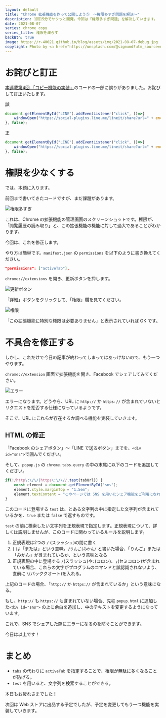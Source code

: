 ```yaml
---
layout: default
title: "Chrome 拡張機能を作って公開しよう⑤　〜権限多すぎ問題を解決〜"
description: 1回15分でサクッと開発。今回は「権限多すぎ問題」を解決していきます。
date: 2021-08-07
series: chrome_copy
series_title: 権限を減らす
backBtn: true
image: https://r-40021.github.io/blog/assets/img/2021-08-07-debug.jpg
copylight: Photo by <a href="https://unsplash.com/@sigmund?utm_source=unsplash&utm_medium=referral&utm_content=creditCopyText" target="_blank" rel="noopener noreferrer">Sigmund</a> on <a href="https://unsplash.com/?utm_source=unsplash&utm_medium=referral&utm_content=creditCopyText" target="_blank" rel="noopener noreferrer">Unsplash</a>
---
```


# お詫びと訂正
[本連載第4回 「コピー機能の実装」](https://r-40021.github.io/blog/2021/08/04/chrome-extension-4.html)のコードの一部に誤りがありました。お詫びして訂正いたします。

誤

```JavaScript
document.getElementById("LINE").addEventListener("click", ()=>{
    windowOpen("https://social-plugins.line.me/lineit/share?url=" + encodeURIComponent(tabTitle));
}, false);
```

正

```JavaScript
document.getElementById("LINE").addEventListener("click", ()=>{
    windowOpen("https://social-plugins.line.me/lineit/share?url=" + encodeURIComponent(tabUrl));
}, false);
```

# 権限を少なくする
では、本題に入ります。

前回まで書いてきたコードですが、まだ課題があります。

![権限多すぎ](https://user-images.githubusercontent.com/75155258/127963556-97d4558d-cb67-40f7-8ac4-cf119b9a35bc.png)

これは、Chrome の拡張機能の管理画面のスクリーンショットです。権限が、「閲覧履歴の読み取り」と、この拡張機能の機能に対して過大であることがわかります。

今回は、これを修正します。

やり方は簡単です。`manifest.json` の `permissions` を以下のように書き換えてください。

```JSON
"permissions": ["activeTab"],
```

`chrome://extensions` を開き、更新ボタンを押します。

![更新ボタン](https://user-images.githubusercontent.com/75155258/128589985-e072d29d-d87e-4f11-afa6-9d66016b6c7f.png)

「詳細」ボタンをクリックして、「権限」欄を見てください。

![権限](https://user-images.githubusercontent.com/75155258/128590010-5027b476-f5c0-4f95-b410-529b31257a3c.png)

「この拡張機能に特別な権限は必要ありません」と表示されていれば OK です。

# 不具合を修正する

しかし、これだけで今日の記事が終わってしまってはあっけないので、もう一つやります。

`chrome://extension` 画面で拡張機能を開き、Facebook でシェアしてみてください。

![エラー](https://user-images.githubusercontent.com/75155258/128590126-b4a4a56f-6064-4450-ad2a-e6aef655e92c.png)

エラーになります。どうやら、URL に `http://` か `https://` が含まれていないとリクエストを拒否する仕様になっているようです。

そこで、URL にこれらが存在するか調べる機能を実装していきます。

## HTML の修正
「Facebook のシェアボタン」〜「LINE で送るボタン」までを、`<div id="sns">`で囲んでください。

そして、`popup.js` の `chrome.tabs.query` の中の末尾に以下のコードを追加してください。

```JavaScript
if(!/http\:\/\/|https\:\/\//.test(tabUrl)) {
    const element = document.getElementById("sns");
    element.style.marginTop = "1.5em";
    element.textContent = "このページでは SNS を用いたシェア機能をご利用になれません。ご了承ください。";
}
```

このコードに登場する `test` は、とある文字列の中に指定した文字列が含まれているかを、`true` または `false` で返すものです。

`test` の前に検索したい文字列を正規表現で指定します。正規表現について、詳しくは説明しませんが、このコードに関わっているルールを説明します。

1. 正規表現は2つの `/` (スラッシュ)の間に書く
2. `|` は「または」という意味。`/りんご|みかん/` と書いた場合、「りんご」または「みかん」が含まれているか、という意味となる
3. 正規表現の中に登場する `/`(スラッシュ)や`:`(コロン)、`;`(セミコロン)が含まれている場合、これらの文字がプログラムのコマンドと誤認識されないよう、直前に `\`(バッククオート)を入れる。

上記のコードの場合、「`http://` か `https://` が含まれているか」という意味になる。

もし、`http://` も `https://` も含まれていない場合、先程 `popup.html` に追加した`<div id="sns">` の上に余白を追加し、中のテキストを変更するようになっています。

これで、SNS でシェアした際にエラーになるのを防ぐことができます。

今日は以上です！

# まとめ
- `tabs` の代わりに `activeTab` を指定することで、権限が無駄に多くなることが防げる。
- `test` を用いると、文字列を検索することができる。

本日もお疲れさまでした！

次回は Web ストアに出品する予定でしたが、予定を変更してもう一つ機能を実装していきます。

